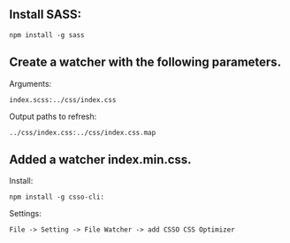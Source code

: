 Install SASS:
-
    npm install -g sass

Create a watcher with the following parameters.
-

Arguments:

    index.scss:../css/index.css

Output paths to refresh:

    ../css/index.css:../css/index.css.map

Added a watcher index.min.css.
-
Install:

    npm install -g csso-cli:

Settings:

    File -> Setting -> File Watcher -> add CSSO CSS Optimizer    
